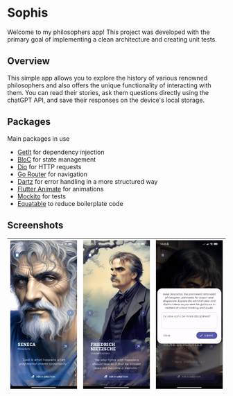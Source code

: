 # Sophis

Welcome to my philosophers app! This project was developed with the primary goal of implementing a clean architecture and creating unit tests.

## Overview

This simple app allows you to explore the history of various renowned philosophers and also offers the unique functionality of interacting with them. You can read their stories, ask them questions directly using the chatGPT API, and save their responses on the device's local storage.

## Packages

Main packages in use

- [GetIt](https://pub.dev/packages/get_it) for dependency injection
- [BloC](https://pub.dev/packages/flutter_bloc) for state management
- [Dio](https://pub.dev/packages/dio) for HTTP requests
- [Go Router](https://pub.dev/packages/go_router) for navigation
- [Dartz](https://pub.dev/packages/dartz) for error handling in a more structured way
- [Flutter Animate](https://pub.dev/packages/flutter_animate) for animations
- [Mockito](https://pub.dev/packages/mockito) for tests
- [Equatable](https://pub.dev/packages/equatable) to reduce boilerplate code


## Screenshots

| ![Home](/.github/home.jpg) | ![Home - Nietzsche](/.github/home_second.jpg) | ![Home - Nietzsche](/.github/dialog.jpg)
|:------------------------------:|:----------------------------------:|:----------------------------------:|


